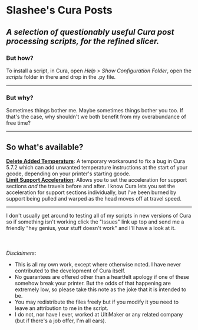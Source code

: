 # Slashee's Cura Posts
## *A selection of questionably useful Cura post processing scripts, for the refined slicer.*
### But how?
To install a script, in Cura, open *Help > Show Configuration Folder*, open the *scripts* folder in there and drop in the .py file.
***
### But why?
Sometimes things bother me. Maybe sometimes things bother you too. If that's the case, why shouldn't we both benefit from my overabundance of free time?
***
## So what's available?
**[Delete Added Temperature](https://github.com/Slashee-the-Cow/SlasheesCuraPosts/blob/main/DeleteAddedTemperature/DeleteAddedTemperature.zip?raw=true)**: A temporary workaround to fix a bug in Cura 5.7.2 which can add unwanted temperature instructions at the start of your gcode, depending on your printer's starting gcode.  
**[Limit Support Acceleration](https://github.com/Slashee-the-Cow/SlasheesCuraPosts/blob/main/LimitSupportAcceleration/LimitSupportAcceleration.zip?raw=true)**: Allows you to set the acceleration for support sections *and* the travels before and after. I know Cura lets you set the acceleration for support sections individually, but I've been burned by support being pulled and warped as the head moves off at travel speed.
***
I don't usually get around to testing all of my scripts in new versions of Cura so if something isn't working click the "Issues" link up top and send me a friendly "hey genius, your stuff doesn't work" and I'll have a look at it.
&NewLine;  
&NewLine;  
&NewLine;  
&NewLine;  
*Disclaimers*:
- This is all my own work, except where otherwise noted. I have never contributed to the development of Cura itself.
- No guarantees are offered other than a heartfelt apology if one of these somehow break your printer. But the odds of that happening are extremely low, so please take this note as the joke that it is intended to be.
- You may redistribute the files freely but if you modify it you need to leave an attribution to me in the script.
- I do not, nor have I ever, worked at UltiMaker or any related company (but if there's a job offer, I'm all ears).
